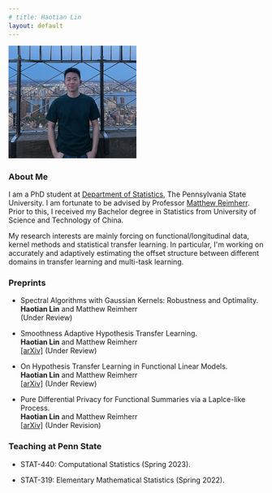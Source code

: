 ```yaml
---
# title: Haotian Lin
layout: default
---
```



<p align="left" width="100%">
    <img width="50%" src="profile.jpg"> 
</p>

<!-- <img style="border: 0px solid ; width: 325px; height: 274px;" src="profile.jpg" alt="hi" class="inline"> -->

### **About Me**

I am a PhD student at [Department of Statistics](https://science.psu.edu/stat), The Pennsylvania State University. I am fortunate to be advised by Professor [Matthew Reimherr](https://mreimherr.github.io/). Prior to this, I received my Bachelor degree in Statistics from University of Science and Technology of China. 

My research interests are mainly forcing on functional/longitudinal data, kernel methods and statistical transfer learning. In particular, I'm working on accurately and adaptively estimating the offset structure between different domains in transfer learning and multi-task learning.



<!-- ### **Education**

[The University of Chicago](https://www.uchicago.edu/)
* Ph.D. in Statistics, 2018
* Advisor: [Rina Foygel Barber](http://galton.uchicago.edu/~rina/)

[Seoul National University](http://en.snu.ac.kr/)
* M.S., Statistics, 2013 (Advisor: [Byeong U. Park](https://stat.snu.ac.kr/theostat/BUPark.htm))
* B.S., Statistics, B.A., Economics, Minor in Mathematics, 2011 -->


### **Preprints**

- Spectral Algorithms with Gaussian Kernels: Robustness and Optimality.\
  **Haotian Lin** and Matthew Reimherr \
  (Under Review)

- Smoothness Adaptive Hypothesis Transfer Learning.\
  **Haotian Lin** and Matthew Reimherr \
  [[arXiv]](https://arxiv.org/abs/2402.14966) (Under Review)

- On Hypothesis Transfer Learning in Functional Linear Models. \
  **Haotian Lin** and Matthew Reimherr \
  [[arXiv]](https://arxiv.org/abs/2206.04277) (Under Review)

- Pure Differential Privacy for Functional Summaries via a Laplce-like Process. \
  **Haotian Lin** and Matthew Reimherr \
  [[arXiv]](https://arxiv.org/abs/2309.00125) (Under Revision)



<!-- ### **Services**

I served as reviewer for the following Journal/Conference.

- Journal: Computational Statistics & Data Analysis; Journal of Statistical Computation and Simulation

- Conference: AISTATS 2024 -->


<!-- ### **Extended Abstracts**

- Simultaneous spectral scaling and basis material map reconstruction for spectral CT with photon-counting detectors.
Emil Y Sidky, Taly Gilat Schmidt, Rina Foygel Barber, Wooseok Ha, and Xiaochuan Pan. 4th International Conference on Image Formation in X-ray Computed Tomography (_CT meeting 2016_). -->



### **Teaching at Penn State**

- STAT-440: Computational Statistics (Spring 2023).

- STAT-319: Elementary Mathematical Statistics (Spring 2022).
